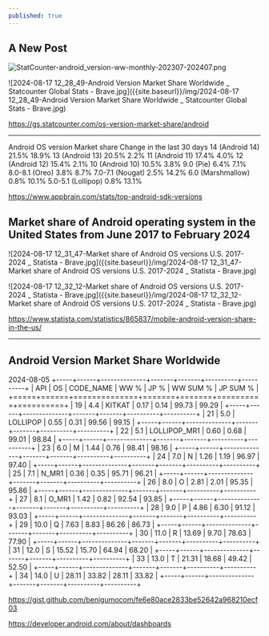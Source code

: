 ```yaml
---
published: true
---
```

## A New Post


![StatCounter-android_version-ww-monthly-202307-202407.png]({{site.baseurl}}/img/StatCounter-android_version-ww-monthly-202307-202407.png)

![2024-08-17 12_28_49-Android Version Market Share Worldwide _ Statcounter Global Stats - Brave.jpg]({{site.baseurl}}/img/2024-08-17 12_28_49-Android Version Market Share Worldwide _ Statcounter Global Stats - Brave.jpg)

https://gs.statcounter.com/os-version-market-share/android

---

Android OS version	Market share	Change in the last 30 days
14 (Android 14)	21.5%	 18.9%
13 (Android 13)	20.5%	 2.2%
11 (Android 11)	17.4%	 4.0%
12 (Android 12)	15.4%	 2.1%
10 (Android 10)	10.5%	 3.8%
9.0 (Pie)	6.4%	 7.1%
8.0-8.1 (Oreo)	3.8%	 8.7%
7.0-7.1 (Nougat)	2.5%	 14.2%
6.0 (Marshmallow)	0.8%	 10.1%
5.0-5.1 (Lollipop)	0.8%	 13.1%

https://www.appbrain.com/stats/top-android-sdk-versions

## Market share of Android operating system in the United States from June 2017 to February 2024

![2024-08-17 12_31_47-Market share of Android OS versions U.S. 2017-2024 _ Statista - Brave.jpg]({{site.baseurl}}/img/2024-08-17 12_31_47-Market share of Android OS versions U.S. 2017-2024 _ Statista - Brave.jpg)

![2024-08-17 12_32_12-Market share of Android OS versions U.S. 2017-2024 _ Statista - Brave.jpg]({{site.baseurl}}/img/2024-08-17 12_32_12-Market share of Android OS versions U.S. 2017-2024 _ Statista - Brave.jpg)

https://www.statista.com/statistics/865837/mobile-android-version-share-in-the-us/

---

## Android Version Market Share Worldwide

2024-08-05
+-----+------+--------------+-------+-------+----------+----------+
| API |   OS | CODE_NAME    |  WW % |  JP % | WW SUM % | JP SUM % |
+=====+======+==============+=======+=======+==========+==========+
|  19 |  4.4 | KITKAT       |  0.17 |  0.14 |    99.73 |    99.29 |
+-----+------+--------------+-------+-------+----------+----------+
|  21 |  5.0 | LOLLIPOP     |  0.55 |  0.31 |    99.56 |    99.15 |
+-----+------+--------------+-------+-------+----------+----------+
|  22 |  5.1 | LOLLIPOP_MR1 |  0.60 |  0.68 |    99.01 |    98.84 |
+-----+------+--------------+-------+-------+----------+----------+
|  23 |  6.0 | M            |  1.44 |  0.76 |    98.41 |    98.16 |
+-----+------+--------------+-------+-------+----------+----------+
|  24 |  7.0 | N            |  1.26 |  1.19 |    96.97 |    97.40 |
+-----+------+--------------+-------+-------+----------+----------+
|  25 |  7.1 | N_MR1        |  0.36 |  0.35 |    95.71 |    96.21 |
+-----+------+--------------+-------+-------+----------+----------+
|  26 |  8.0 | O            |  2.81 |  2.01 |    95.35 |    95.86 |
+-----+------+--------------+-------+-------+----------+----------+
|  27 |  8.1 | O_MR1        |  1.42 |  0.82 |    92.54 |    93.85 |
+-----+------+--------------+-------+-------+----------+----------+
|  28 |  9.0 | P            |  4.86 |  6.30 |    91.12 |    93.03 |
+-----+------+--------------+-------+-------+----------+----------+
|  29 | 10.0 | Q            |  7.63 |  8.83 |    86.26 |    86.73 |
+-----+------+--------------+-------+-------+----------+----------+
|  30 | 11.0 | R            | 13.69 |  9.70 |    78.63 |    77.90 |
+-----+------+--------------+-------+-------+----------+----------+
|  31 | 12.0 | S            | 15.52 | 15.70 |    64.94 |    68.20 |
+-----+------+--------------+-------+-------+----------+----------+
|  33 | 13.0 | T            | 21.31 | 18.68 |    49.42 |    52.50 |
+-----+------+--------------+-------+-------+----------+----------+
|  34 | 14.0 | U            | 28.11 | 33.82 |    28.11 |    33.82 |
+-----+------+--------------+-------+-------+----------+----------+

https://gist.github.com/benigumocom/fe6e80ace2833be52642a968210ecf03

https://developer.android.com/about/dashboards